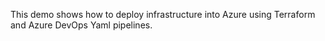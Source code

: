 This demo shows how to deploy infrastructure into Azure using Terraform and Azure DevOps Yaml pipelines.

